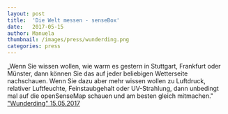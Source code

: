 ```yaml
---
layout: post
title:  'Die Welt messen - senseBox'
date:   2017-05-15 
author: Manuela
thumbnail: /images/press/wunderding.png
categories: press
---
```

„Wenn Sie wissen wollen, wie warm es gestern in Stuttgart, Frankfurt oder Münster, dann können Sie das auf jeder beliebigen Wetterseite nachschauen. Wenn Sie dazu aber mehr wissen wollen zu Luftdruck, relativer Luftfeuchte, Feinstaubgehalt oder UV-Strahlung, dann unbedingt mal auf die openSenseMap schauen und am besten gleich mitmachen."
<a href= https://www.wunderding.co/die-welt-vermessen-sensorbox/ target="_blank">"Wunderding" 15.05.2017</a>
